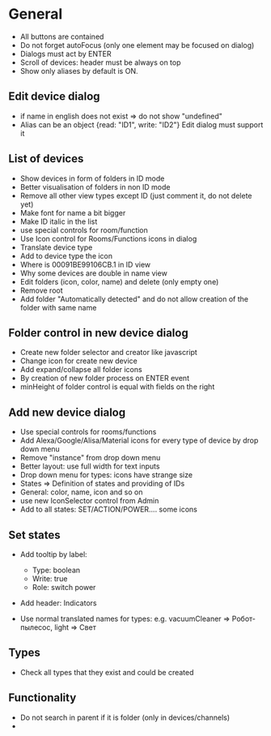 # General
- All buttons are contained
- Do not forget autoFocus (only one element may be focused on dialog)
- Dialogs must act by ENTER
- Scroll of devices: header must be always on top
- Show only aliases by default is ON.
## Edit device dialog
- if name in english does not exist => do not show "undefined"
- Alias can be an object {read: "ID1", write: "ID2"} 
  Edit dialog must support it

## List of devices
- Show devices in form of folders in ID mode
- Better visualisation of folders in non ID mode
- Remove all other view types except ID (just comment it, do not delete yet)
- Make font for name a bit bigger
- Make ID italic in the list
- use special controls for room/function
- Use Icon control for Rooms/Functions icons in dialog
- Translate device type
- Add to device type the icon
- Where is 00091BE99106CB.1 in ID view
- Why some devices are double in name view
- Edit folders (icon, color, name) and delete (only empty one)
- Remove root
- Add folder "Automatically detected" and do not allow creation of the folder with same name

## Folder control in new device dialog
- Create new folder selector and creator like javascript
- Change icon for create new device
- Add expand/collapse all folder icons
- By creation of new folder process on ENTER event
- minHeight of folder control is equal with fields on the right

## Add new device dialog
- Use special controls for rooms/functions
- Add Alexa/Google/Alisa/Material icons for every type of device by drop down menu
- Remove "instance" from drop down menu
- Better layout: use full width for text inputs
- Drop down menu for types: icons have strange size
- States => Definition of states and providing of IDs
- General: color, name, icon and so on
- use new IconSelector control from Admin
- Add to all states: SET/ACTION/POWER.... some icons

## Set states
- Add tooltip by label: 
    - Type: boolean
    - Write: true
    - Role: switch power

- Add header: Indicators
- Use normal translated names for types: e.g. vacuumCleaner => Робот-пылесос, light => Свет

## Types
- Check all types that they exist and could be created

## Functionality
- Do not search in parent if it is folder (only in devices/channels)
- 


